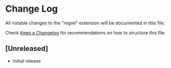 # Change Log

All notable changes to the "regve" extension will be documented in this file.

Check [Keep a Changelog](http://keepachangelog.com/) for recommendations on how to structure this file.

## [Unreleased]

- Initial release